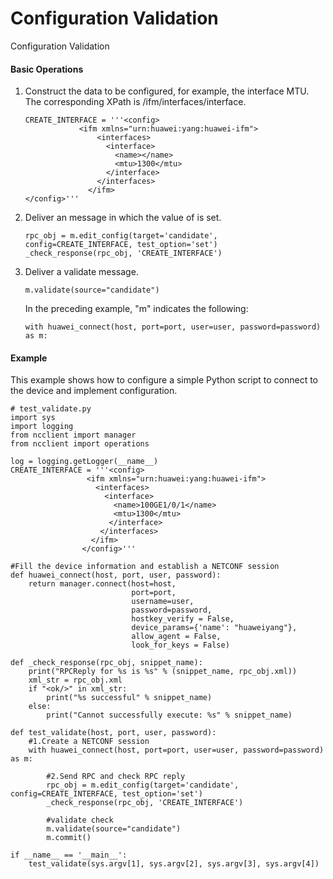 Configuration Validation
========================

Configuration Validation

#### Basic Operations

1. Construct the data to be configured, for example, the interface MTU. The corresponding XPath is /ifm/interfaces/interface.
   
   
   ```
   CREATE_INTERFACE = '''<config>
               <ifm xmlns="urn:huawei:yang:huawei-ifm">
                   <interfaces>
                     <interface>
                       <name></name>  
                       <mtu>1300</mtu>
                     </interface>
                   </interfaces>
                 </ifm>
   </config>'''
   ```
2. Deliver an <edit-config> message in which the value of <test-option> is set.
   
   
   ```
   rpc_obj = m.edit_config(target='candidate', config=CREATE_INTERFACE, test_option='set')
   _check_response(rpc_obj, 'CREATE_INTERFACE')
   ```
3. Deliver a validate message.
   
   
   ```
   m.validate(source="candidate")
   ```
   In the preceding example, "m" indicates the following:
   ```
   with huawei_connect(host, port=port, user=user, password=password) as m:
   ```

#### Example

This example shows how to configure a simple Python script to connect to the device and implement configuration.
```
# test_validate.py
import sys
import logging 
from ncclient import manager
from ncclient import operations

log = logging.getLogger(__name__)
CREATE_INTERFACE = '''<config>
                 <ifm xmlns="urn:huawei:yang:huawei-ifm">
                   <interfaces>
                     <interface>
                       <name>100GE1/0/1</name>
                       <mtu>1300</mtu>
                      </interface>
                    </interfaces>
                  </ifm>
                </config>'''

#Fill the device information and establish a NETCONF session
def huawei_connect(host, port, user, password):
    return manager.connect(host=host,
                           port=port,
                           username=user,
                           password=password,
                           hostkey_verify = False,
                           device_params={'name': "huaweiyang"},
                           allow_agent = False,
                           look_for_keys = False)

def _check_response(rpc_obj, snippet_name):
    print("RPCReply for %s is %s" % (snippet_name, rpc_obj.xml))
    xml_str = rpc_obj.xml
    if "<ok/>" in xml_str:
        print("%s successful" % snippet_name)
    else:
        print("Cannot successfully execute: %s" % snippet_name)      

def test_validate(host, port, user, password):
    #1.Create a NETCONF session
    with huawei_connect(host, port=port, user=user, password=password) as m:

        #2.Send RPC and check RPC reply
        rpc_obj = m.edit_config(target='candidate', config=CREATE_INTERFACE, test_option='set')
        _check_response(rpc_obj, 'CREATE_INTERFACE')
  
        #validate check
        m.validate(source="candidate")
        m.commit()

if __name__ == '__main__':
    test_validate(sys.argv[1], sys.argv[2], sys.argv[3], sys.argv[4])
```